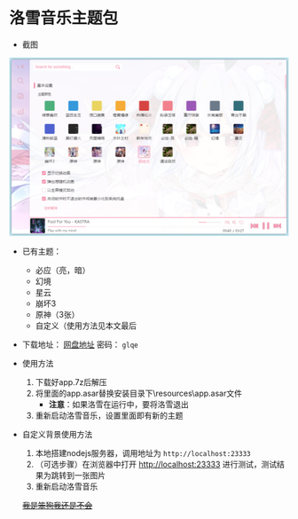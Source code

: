 # 洛雪音乐主题包

- 截图

![printsereen](./printscreen.png)

- 已有主题：

  - 必应（亮，暗）
  - 幻境
  - 星云
  - 崩坏3
  - 原神（3张）
  - 自定义（使用方法见本文最后

- 下载地址： [网盘地址](https://wwc.lanzouw.com/b00vyuxwb) 密码： `glqe`

- 使用方法
  
  1. 下载好app.7z后解压
  2. 将里面的app.asar替换安装目录下\resources\app.asar文件
       - **注意**：如果洛雪在运行中，要将洛雪退出
  3. 重新启动洛雪音乐，设置里面即有新的主题

- 自定义背景使用方法
  
  1. 本地搭建nodejs服务器，调用地址为 `http://localhost:23333`
  2. （可选步骤）在浏览器中打开 [http://localhost:23333](http://localhost:23333) 进行测试，测试结果为跳转到一张图片
  3. 重新启动洛雪音乐
  
  ~~[我是笨狗我还是不会](course.md)~~